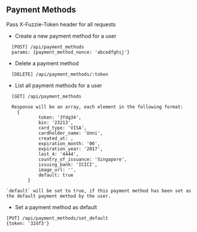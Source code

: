 Payment Methods
---------------

Pass X-Fuzzie-Token header for all requests

- Create a new payment method for a user

```
  [POST] /api/payment_methods
  params: {payment_method_nonce: 'abcedfghij'}
```  

- Delete a payment method

```
  [DELETE] /api/payment_methods/:token
````

- List all payment methods for a user

```
  [GET] /api/payment_methods
  
  Response will be an array, each element in the following format: 
    {
			token: '3fdg34', 
			bin: '23213', 
			card_type: 'VISA', 
			cardholder_name: 'Unni', 
			created_at: , 
			expiration_month: '06', 
			expiration_year: '2017', 
			last_4: '4444',
			country_of_issuance: 'Singapore', 
			issuing_bank: 'ICICI', 
			image_url: '',
			default: true
		}
    
`default` will be set to true, if this payment method has been set as the default payment method by the user.     
```

- Set a payment method as default

```
[PUT] /api/payment_methods/set_default
{token: '32df3'}
```
